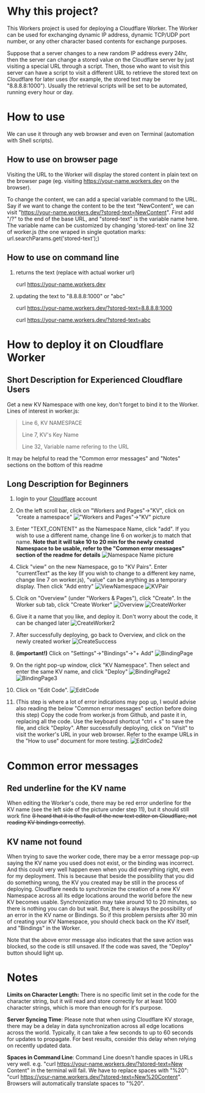 
# Why this project?

This Workers project is used for deploying a Cloudflare Worker. The Worker can be used for exchanging dynamic IP address, dynamic TCP/UDP port number, or any other character based contents for exchange purposes. 

Suppose that a server changes to a new random IP address every 24hr, then the server can change a stored value on the Cloudflare server by just visiting a special URL through a script. Then, those who want to visit this server can have a script to visit a different URL to retrieve the stored text on Cloudflare for later uses (for example, the stored text may be "8.8.8.8:1000"). Usually the retrieval scripts will be set to be automated, running every hour or day.

# How to use

We can use it through any web browser and even on Terminal (automation with Shell scripts). 

## How to use on browser page

Visiting the URL to the Worker will display the stored content in plain text on the browser page (eg. visiting https://your-name.workers.dev on the browser). 

To change the content, we can add a special variable command to the URL. Say if we want to change the content to be the text "NewContent", we can visit "https://your-name.workers.dev/?stored-text=NewContent". First add "/?" to the end of the base URL, and "stored-text" is the variable name here. The variable name can be customized by changing 'stored-text' on line 32 of worker.js (the one wraped in single quotation marks: url.searchParams.get('stored-text');)

## How to use on command line

1. returns the text (replace with actual worker url)

    curl https://your-name.workers.dev
   
2. updating the text to "8.8.8.8:1000" or "abc"

    curl https://your-name.workers.dev/?stored-text=8.8.8.8:1000
   
    curl https://your-name.workers.dev/?stored-text=abc
   
# How to deploy it on Cloudflare Worker

## Short Description for Experienced Cloudflare Users

Get a new KV Namespace with one key, don't forget to bind it to the Worker. Lines of interest in worker.js:

> Line 6, KV NAMESPACE
> 
> Line 7, KV's Key Name
> 
> Line 32, Variable name refering to the URL

It may be helpful to read the "Common error messages" and "Notes" sections on the bottom of this readme

## Long Description for Beginners

1. login to your [Cloudflare](https://www.cloudflare.com/) account

2. On the left scroll bar, click on "Workers and Pages"->"KV", click on "create a namespace"
!["Workers and Pages"->"KV" picture](images/CloudflareWorkers&PagesKV.png)

3. Enter "TEXT_CONTENT" as the Namespace Name, click "add". If you wish to use a different name, change line 6 on worker.js to match that name. **Note that it will take 10 to 20 min for the newly created Namespace to be usable, refer to the "Common error messages" section of the readme for details**
![Namespace Name picture](images/CloudflareNamespaceName.png)

4. Click "view" on the new Namespace, go to "KV Pairs". Enter "currentText" as the key (If you wish to change to a different key name, change line 7 on worker.js), "value" can be anything as a temporary display. Then click "Add entry"
![ViewNamespace](images/ViewNamespace.png)
![KVPair](images/KVPair.png)

5. Clcik on "Overview" (under "Workers & Pages"), click "Create". In the Worker sub tab, click "Create Worker"
![Overview](images/Overview.png)
![CreateWorker](images/CreateWorker.png)

6. Give it a name that you like, and deploy it. Don't worry about the code, it can be changed later
![CreateWorker2](images/CreateWorker2.png)

7. After successfully deploying, go back to Overview, and click on the newly created worker
![CreateSuccess](images/CreateSuccess.png)

8. **(important!)** Click on "Settings"->"Bindings"->"+ Add"
![BindingPage](images/BindingPage.png)

9. On the right pop-up window, click "KV Namespace". Then select and enter the same KV name, and click "Deploy"
![BindingPage2](images/BindingPage2.png)
![BindingPage3](images/BindingPage3.png)

10. Click on "Edit Code". 
![EditCode](images/EditCode.png)

11. (This step is where a lot of error indications may pop up, I would advise also reading the below "Common error messages" section before doing this step) Copy the code from worker.js from Github, and paste it in, replacing all the code. Use the keyboard shortcut "ctrl + s" to save the file, and click "Deploy". After successfully deploying, click on "Visit" to visit the worker's URL in your web browser. Refer to the exampe URLs in the "How to use" document for more testing. 
![EditCode2](images/EditCode2.png)

# Common error messages

## Red underline for the KV name

When editing the Worker's code, there may be red error underline for the KV name (see the left side of the picture under step 11), but it should still work fine ~~(I heard that it is the fault of the new text editer on Cloudflare, not reading KV bindings correctly)~~. 

## KV name not found

When trying to save the worker code, there may be a error message pop-up saying the KV name you used does not exist, or the binding was incorrect. And this could very well happen even when you did everything right, even for my deployment. This is because that beside the possibility that you did do something wrong, the KV you created may be still in the process of deploying. Cloudflare needs to synchronize the creation of a new KV Namespace across all its edge locations around the world before the new KV becomes usable. Synchronization may take around 10 to 20 minutes, so there is nothing you can do but wait. But, there is always the possibility of an error in the KV name or Bindings. So if this problem persists after 30 min of creating your KV Namespace, you should check back on the KV itself, and "Bindings" in the Worker. 

Note that the above error message also indicates that the save action was blocked, so the code is still unsaved. If the code was saved, the "Deploy" button should light up. 

# Notes

**Limits on Character Length:** There is no specific limit set in the code for the character string, but it will read and store correctly for at least 1000 character strings, which is more than enough for it's purpose. 

**Server Syncing Time**: Please note that when using Cloudflare KV storage, there may be a delay in data synchronization across all edge locations across the world. Typically, it can take a few seconds to up to 60 seconds for updates to propagate. For best results, consider this delay when relying on recently updated data.

**Spaces in Command Line**: Command Line doesn't handle spaces in URLs very well. e.g. "curl https://your-name.workers.dev/?stored-text=New Content" in the terminal will fail. We have to replace spaces with "%20": "curl https://your-name.workers.dev/?stored-text=New%20Content". Browsers will automatically translate spaces to "%20". 



